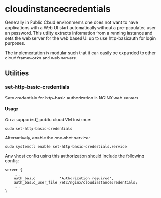 # cloudinstancecredentials

Generally in Public Cloud environments one does not want to have applications with a Web UI start automatically without a pre-populated user an password. This utility extracts information from a running instance and sets the web server for the web based UI up to use http-basicauth for login purposes.

The implementation is modular such that it can easily be expanded to other cloud frameworks and web servers.

## Utilities

### set-http-basic-credentials

Sets credentials for http-basic authorization in NGINX web servers.

#### Usage

On a supported[*](lib/cloudinstancecredentials/) public cloud VM instance:
```
sudo set-http-basic-credentials
```

Alternatively, enable the one-shot service:
```
sudo systemctl enable set-http-basic-credentials.service
```

Any vhost config using this authorization should include the following config:
```
server {
    ...
    auth_basic	         'Authorization required';
    auth_basic_user_file /etc/nginx/cloudinstancecredentials;
    ...
}
```
